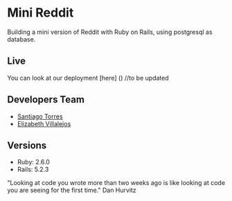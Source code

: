 # Mini Reddit 

Building a mini version of Reddit with Ruby on Rails, using postgresql as database.

## Live

You can look at our deployment [here] () //to be updated

## Developers Team

 - [Santiago Torres](https://github.com/stiakov)
 - [Elizabeth Villalejos](https://github.com/misselliev/)

## Versions
  - Ruby: 2.6.0
  - Rails: 5.2.3 

"Looking at code you wrote more than two weeks ago is like looking at code you are seeing for the first time." Dan Hurvitz
